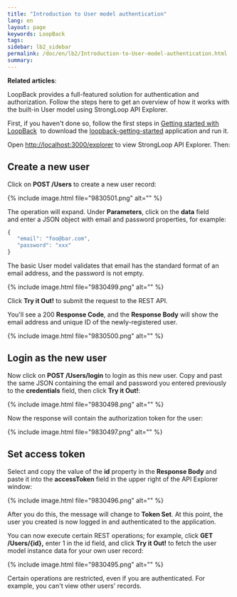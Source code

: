 ```yaml
---
title: "Introduction to User model authentication"
lang: en
layout: page
keywords: LoopBack
tags:
sidebar: lb2_sidebar
permalink: /doc/en/lb2/Introduction-to-User-model-authentication.html
summary:
---
```


**Related articles**:

LoopBack provides a full-featured solution for authentication and authorization.
Follow the steps here to get an overview of how it works with the built-in User model using StrongLoop API Explorer.

First, if you haven't done so, follow the first steps in [Getting started with LoopBack](Getting-started-with-LoopBack) 
to download the [loopback-getting-started](https://github.com/strongloop/loopback-getting-started) application and run it.

Open [http://localhost:3000/explorer](http://localhost:3000/explorer) to view StrongLoop API Explorer. Then:

## Create a new user

Click on **POST /Users** to create a new user record:

{% include image.html file="9830501.png" alt="" %}

The operation will expand. Under **Parameters**, click on the **data** field and enter a JSON object with email and password properties, for example:

```javascript
{
   "email": "foo@bar.com",
   "password": "xxx"
}
```

The basic User model validates that email has the standard format of an email address, and the password is not empty.

{% include image.html file="9830499.png" alt="" %}

Click **Try it Out!** to submit the request to the REST API. 

You'll see a 200 **Response Code**, and the **Response Body** will show the email address and unique ID of the newly-registered user.

{% include image.html file="9830500.png" alt="" %}

## Login as the new user

Now click on **POST /Users/login** to login as this new user.
Copy and past the same JSON containing the email and password you entered previously to the **credentials** field, then click **Try it Out!**:

{% include image.html file="9830498.png" alt="" %}

Now the response will contain the authorization token for the user:

{% include image.html file="9830497.png" alt="" %}

## Set access token

Select and copy the value of the **id** property in the **Response Body** and paste it into the **accessToken** field in the upper right of the API Explorer window:

{% include image.html file="9830496.png" alt="" %}

After you do this, the message will change to **Token Set**. At this point, the user you created is now logged in and authenticated to the application.

You can now execute certain REST operations; for example, click **GET /Users/{id},** enter 1 in the id field, and click **Try it Out!** to fetch the user model instance data for your own user record:

{% include image.html file="9830495.png" alt="" %}

Certain operations are restricted, even if you are authenticated. For example, you can't view other users' records.
